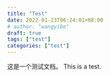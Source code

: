 ```yaml
---
title: "Test"
date: 2022-01-23T06:24:01+08:00
# author: "wangyibo"
draft: true
tags: ["test"]
categories: ["test"]
---
```

这是一个测试文档。
This is a test.